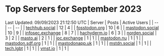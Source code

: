 # Top Servers for September 2023
Last Updated: 09/09/2023 21:12:50 UTC
| Server | Posts | Active Users |
| -- | -- | -- |
| [techhub.social](https://techhub.social/tags/PowerShell) | 12 | 4 |
| [fosstodon.org](https://fosstodon.org/tags/PowerShell) | 10 | 6 |
| [mastodon.social](https://mastodon.social/tags/PowerShell) | 10 | 9 |
| [infosec.exchange](https://infosec.exchange/tags/PowerShell) | 8 | 7 |
| [hachyderm.io](https://hachyderm.io/tags/PowerShell) | 6 | 3 |
| [norden.social](https://norden.social/tags/PowerShell) | 3 | 2 |
| [masto.ai](https://masto.ai/tags/PowerShell) | 2 | 1 |
| [ioc.exchange](https://ioc.exchange/tags/PowerShell) | 1 | 1 |
| [mastodon.nu](https://mastodon.nu/tags/PowerShell) | 1 | 1 |
| [mastodon.sdf.org](https://mastodon.sdf.org/tags/PowerShell) | 1 | 1 |
| [mastodonapp.uk](https://mastodonapp.uk/tags/PowerShell) | 1 | 1 |
| [mstdn.social](https://mstdn.social/tags/PowerShell) | 1 | 1 |
| [tech.lgbt](https://tech.lgbt/tags/PowerShell) | 1 | 1 |
| [vmst.io](https://vmst.io/tags/PowerShell) | 1 | 1 |
